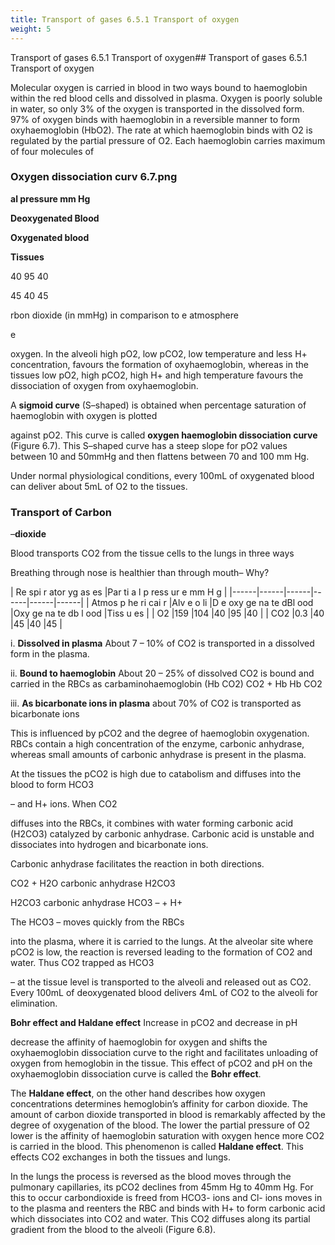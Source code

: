 ```yaml
---
title: Transport of gases 6.5.1 Transport of oxygen
weight: 5
---
```


Transport of gases 6.5.1 Transport of oxygen## Transport of gases 6.5.1 Transport of oxygen


Molecular oxygen is carried in blood in two ways bound to haemoglobin within the red blood cells and dissolved in plasma. Oxygen is poorly soluble in water, so only 3% of the oxygen is transported in the dissolved form. 97% of oxygen binds with haemoglobin in a reversible manner to form oxyhaemoglobin (HbO2). The rate at which haemoglobin binds with O2 is regulated by the partial pressure of O2. Each haemoglobin carries maximum of four molecules of

### Oxygen dissociation curv   6.7.png


**al pressure mm Hg**

**Deoxygenated Blood**

**Oxygenated blood**

**Tissues**

40 95 40

45 40 45

rbon dioxide (in mmHg) in comparison to e atmosphere

e

oxygen. In the alveoli high pO2, low pCO2, low temperature and less H+ concentration, favours the formation of oxyhaemoglobin, whereas in the tissues low pO2, high pCO2, high H+ and high temperature favours the dissociation of oxygen from oxyhaemoglobin.

A **sigmoid curve** (S–shaped) is obtained when percentage saturation of haemoglobin with oxygen is plotted

against pO2. This curve is called **oxygen haemoglobin dissociation curve** (Figure 6.7). This S–shaped curve has a steep slope for pO2 values between 10 and 50mmHg and then flattens between 70 and 100 mm Hg.

Under normal physiological conditions, every 100mL of oxygenated blood can deliver about 5mL of O2 to the tissues.

### Transport of Carbon
–**dioxide**

Blood transports CO2 from the tissue cells to the lungs in three ways

Breathing through nose is healthier than through mouth– Why?






| Re spi r ator yg as es |Par ti a l p ress ur e mm H g |
|------|------|------|------|------|------|
| Atmos p he ri cai r |Alv e o li |D e oxy ge na te dBl ood |Oxy ge na te db l ood |Tiss u es |
| O2 |159 |104 |40 |95 |40 |
| CO2 |0.3 |40 |45 |40 |45 |
  

i. **Dissolved in plasma** About 7 – 10% of CO2 is transported in a dissolved form in the plasma.

ii. **Bound to haemoglobin** About 20 – 25% of dissolved CO2 is bound and carried in the RBCs as carbaminohaemoglobin (Hb CO2) CO2 + Hb Hb CO2

iii. **As bicarbonate ions in plasma** about 70% of CO2 is transported as bicarbonate ions

This is influenced by pCO2 and the degree of haemoglobin oxygenation. RBCs contain a high concentration of the enzyme, carbonic anhydrase, whereas small amounts of carbonic anhydrase is present in the plasma.

At the tissues the pCO2 is high due to catabolism and diffuses into the blood to form HCO3

– and H+ ions. When CO2

diffuses into the RBCs, it combines with water forming carbonic acid (H2CO3) catalyzed by carbonic anhydrase. Carbonic acid is unstable and dissociates into hydrogen and bicarbonate ions.

Carbonic anhydrase facilitates the reaction in both directions.

CO2 + H2O carbonic anhydrase H2CO3

H2CO3 carbonic anhydrase HCO3 – + H+

The HCO3 – moves quickly from the RBCs

into the plasma, where it is carried to the lungs. At the alveolar site where pCO2 is low, the reaction is reversed leading to the formation of CO2 and water. Thus CO2 trapped as HCO3

– at the tissue level is transported to the alveoli and released out as CO2. Every 100mL of deoxygenated blood delivers 4mL of CO2 to the alveoli for elimination.  

**Bohr effect and Haldane effect** Increase in pCO2 and decrease in pH

decrease the affinity of haemoglobin for oxygen and shifts the oxyhaemoglobin dissociation curve to the right and facilitates unloading of oxygen from hemoglobin in the tissue. This effect of pCO2 and pH on the oxyhaemoglobin dissociation curve is called the **Bohr effect**.

The **Haldane effect**, on the other hand describes how oxygen concentrations determines hemoglobin’s affinity for carbon dioxide. The amount of carbon dioxide transported in blood is remarkably affected by the degree of oxygenation of the blood. The lower the partial pressure of O2 lower is the affinity of haemoglobin saturation with oxygen hence more CO2 is carried in the blood. This phenomenon is called **Haldane effect**. This effects CO2 exchanges in both the tissues and lungs.

In the lungs the process is reversed as the blood moves through the pulmonary capillaries, its pCO2 declines from 45mm Hg to 40mm Hg. For this to occur carbondioxide is freed from HCO3- ions and Cl- ions moves in to the plasma and reenters the RBC and binds with H+ to form carbonic acid which dissociates into CO2 and water. This CO2 diffuses along its partial gradient from the blood to the alveoli (Figure 6.8).


